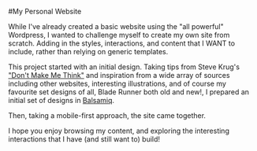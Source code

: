 #My Personal Website

While I've already created a basic website using the "all powerful" Wordpress, I wanted to challenge myself to create my own site from scratch. Adding in the styles, interactions, and content that I WANT to include, rather than relying on generic templates.

This project started with an initial design. Taking tips from Steve Krug's ["Don't Make Me Think"](https://www.amazon.co.uk/Dont-Make-Me-Think-Usability/dp/0321344758) and inspiration from a wide array of sources including other websites, interesting illustrations, and of course my favourite set designs of all, Blade Runner both old and new!, I prepared an initial set of designs in [Balsamiq](https://balsamiq.com/).

Then, taking a mobile-first approach, the site came together.

I hope you enjoy browsing my content, and exploring the interesting interactions that I have (and still want to) build!

